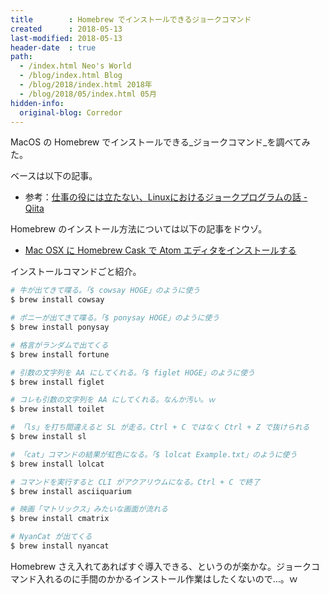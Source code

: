 ```yaml
---
title        : Homebrew でインストールできるジョークコマンド
created      : 2018-05-13
last-modified: 2018-05-13
header-date  : true
path:
  - /index.html Neo's World
  - /blog/index.html Blog
  - /blog/2018/index.html 2018年
  - /blog/2018/05/index.html 05月
hidden-info:
  original-blog: Corredor
---
```


MacOS の Homebrew でインストールできる_ジョークコマンド_を調べてみた。

ベースは以下の記事。

- 参考：[仕事の役には立たない、Linuxにおけるジョークプログラムの話 - Qiita](https://qiita.com/Hiroki_lzh/items/8cf206d54f91e29b3912)

Homebrew のインストール方法については以下の記事をドウゾ。

- [Mac OSX に Homebrew Cask で Atom エディタをインストールする](/blog/2016/05/21-01.html)

インストールコマンドごと紹介。

```bash
# 牛が出てきて喋る。「$ cowsay HOGE」のように使う
$ brew install cowsay

# ポニーが出てきて喋る。「$ ponysay HOGE」のように使う
$ brew install ponysay

# 格言がランダムで出てくる
$ brew install fortune

# 引数の文字列を AA にしてくれる。「$ figlet HOGE」のように使う
$ brew install figlet

# コレも引数の文字列を AA にしてくれる。なんか汚い。ｗ
$ brew install toilet

# 「ls」を打ち間違えると SL が走る。Ctrl + C ではなく Ctrl + Z で抜けられる
$ brew install sl

# 「cat」コマンドの結果が虹色になる。「$ lolcat Example.txt」のように使う
$ brew install lolcat

# コマンドを実行すると CLI がアクアリウムになる。Ctrl + C で終了
$ brew install asciiquarium

# 映画「マトリックス」みたいな画面が流れる
$ brew install cmatrix

# NyanCat が出てくる
$ brew install nyancat
```

Homebrew さえ入れてあればすぐ導入できる、というのが楽かな。ジョークコマンド入れるのに手間のかかるインストール作業はしたくないので…。ｗ
